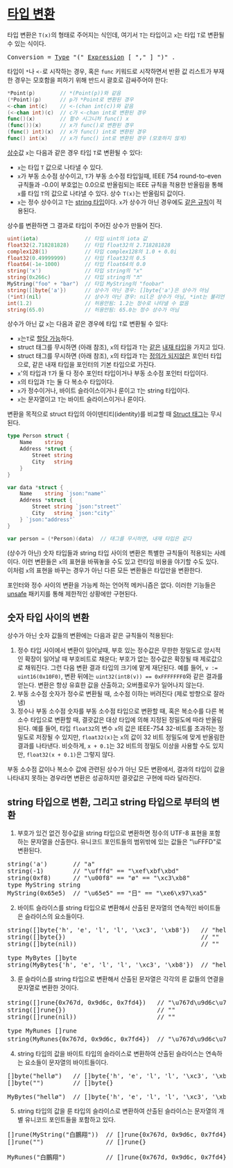 # [타입 변환](#conversions)

타입 변환은 `T(x)`의 형태로 주어지는 식인데, 여기서 `T`는 타입이고 `x`는 타입 `T`로 변환될 수 있는 식이다.

<pre>
<a id="Conversion">Conversion</a> = <a href="/Types/#Type">Type</a> "(" <a href="/Expressions/operators.html#Expression">Expression</a> [ "," ] ")" .
</pre>

타입이 `*`나 `<-`로 시작하는 경우, 혹은 `func` 키워드로 시작하면서 반환 값 리스트가 부재한 경우는 모호함을 피하기 위해 반드시 괄호로 감싸주어야 한다:

```go
*Point(p)        // *(Point(p))와 같음
(*Point)(p)      // p가 *Point로 변환된 경우
<-chan int(c)    // <-(chan int(c))와 같음
(<-chan int)(c)  // c가 <-chan int로 변환된 경우
func()(x)        // 함수 시그니처 func() x
(func())(x)      // x가 func()로 변환된 경우
(func() int)(x)  // x가 func() int로 변환된 경우
func() int(x)    // x가 func() int로 변환된 경우 (모호하지 않게)
```

[상수](/Constants)값 `x`는 다음과 같은 경우 타입 `T`로 변환될 수 있다:

  * `x`는 타입 `T` 값으로 나타낼 수 있다.
  * `x`가 부동 소수점 상수이고, `T`가 부동 소수점 타입일때, IEEE 754 round-to-even 규칙들과 -0.0이 부호없는 0.0으로 반올림되는 IEEE 규칙을 적용한 반올림을 통해 `x`를 타입 `T`의 값으로 나타낼 수 있다. 상수 `T(x)`는 반올림되 값이다.
  * `x`는 정수 상수이고 `T`는 [string 타입](/Types/string_types.html)이다. `x`가 상수가 아닌 경우에도  [같은 규칙](#conversions-to-and-from-a-string-type)이 적용된다.

상수를 변환하면 그 결과로 타입이 주어진 상수가 만들어 진다.

```go
uint(iota)               // 타입 uint의 iota 값
float32(2.718281828)     // 타입 float32의 2.718281828
complex128(1)            // 타입 complex128의 1.0 + 0.0i
float32(0.49999999)      // 타입 float32의 0.5
float64(-1e-1000)        // 타입 float64의 0.0
string('x')              // 타입 string의 "x"
string(0x266c)           // 타입 string의 "♬"
MyString("foo" + "bar")  // 타입 MyString의 "foobar"
string([]byte{'a'})      // 상수가 아닌 경우: []byte{'a'}은 상수가 아님
(*int)(nil)              // 상수가 아닌 경우: nil은 상수가 아님, *int는 불리언 타입도, 숫자 타입도, string 타입도 아님
int(1.2)                 // 허용안됨: 1.2는 정수로 나타낼 수 없음
string(65.0)             // 허용안됨: 65.0는 정수 상수가 아님
```

상수가 아닌 값 `x`는 다음과 같은 경우에 타입 `T`로 변환될 수 있다:

  * `x`는`T`로 [할당 가능](/Properties%20of%20types%20and%20values/assignability.html)하다.
  * struct 태그를 무시하면 (아래 참조), `x`의 타입과 `T`는 [같은](#Type_identity) [내재 타입](#Types)을 가지고 있다.
  * struct 태그를 무시하면 (아래 참조), `x`의 타입과 `T`는 [정의가 되지않은](/Declarations%20and%20scope/type_declarations.html#type-definitions) 포인터 타입으로, 같은 내재 타입을 포인터의 기본 타입으로 가진다.
  * `x`'의 타입과 `T`가 둘 다 정수 포인터 타입이거나 부동 소수점 포인터 타입이다.
  * `x`의 타입과 `T`는 둘 다 복소수 타입이다.
  * `x`가 정수이거나, 바이트 슬라이스이거나 룬이고 `T`는 string 타입이다.
  * `x`는 문자열이고 `T`는 바이트 슬라이스이거나 룬이다.

변환을 목적으로 struct 타입의 아이덴티티(identity)를 비교할 때 [Struct 태그](/Struct_types/)는 무시된다.

```go
type Person struct {
    Name    string
    Address *struct {
        Street string
        City   string
    }
}

var data *struct {
    Name    string `json:"name"`
    Address *struct {
        Street string `json:"street"`
        City   string `json:"city"`
    } `json:"address"`
}

var person = (*Person)(data)  // 태그를 무시하면, 내재 타입은 같다
```

(상수가 아닌) 숫자 타입들과 string 타입 사이의 변환은 특별한 규칙들이 적용되는 사례이다. 이런 변환들은 `x`의 표현을 바꿔놓을 수도 있고 런타임 비용을 야기할 수도 있다. 이처럼 `x`의 표현을 바꾸는 경우가 아닌 다른 모든 변환들은 타입만을 변환한다.

포인터와 정수 사이의 변환을 가능케 하는 언어적 메커니즘은 없다. 이러한 기능들은 [unsafe](/Systemonsiderations/package_unsafe.html) 패키지를 통해 제한적인 상황에만 구현된다.

## 숫자 타입 사이의 변환

상수가 아닌 숫자 값들의 변환에는 다음과 같은 규칙들이 적용된다:

  1. 정수 타입 사이에서 변환이 일어날때, 부호 있는 정수값은 무한한 정밀도로 암시적인 확장이 일어날 때 부호비트로 채운다; 부호가 없는 정수값은 확장될 때 제로값으로 채워진다. 그런 다음 변환 결과 타입의 크기에 맡게 재단된다. 예를 들어, `v := uint16(0x10F0)`, 변환 뒤에는 `uint32(int8(v)) == 0xFFFFFFF0`와 같은 결과를 얻는다. 변환은 항상 유효한 값을 산출하고; 오버플로우가 일어나지 않는다.
  2. 부동 소수점 숫자가 정수로 변환될 때, 소수점 이하는 버려진다 (제로 방향으로 잘라냄)
  3. 정수나 부동 소수점 숫자를 부동 소수점 타입으로 변환할 때, 혹은 복소수를 다른 복소수 타입으로 변환할 때, 결괏값은 대상 타입에 의해 지정된 정밀도에 따라 반올림된다. 예를 들어, 타입 `float32`의 변수 `x`의 값은 IEEE-754 32-비트를 초과하는 정밀도로 저장될 수 있지만, `float32(x)`는 `x`의 값이 32 비트 정밀도에 맞게 반올림한 결과를 나타낸다. 비슷하게, `x + 0.1`는 32 비트의 정밀도 이상을 사용할 수도 있지만, `float32(x + 0.1)`은 그렇지 않다.

부동 소수점 값이나 복소수 값에 관련된 상수가 아닌 모든 변환에서, 결과의 타입이 값을 나타내지 못하는 경우라면 변환은 성공하지만 결괏값은 구현에 따라 달라진다.

## string 타입으로 변환, 그리고 string 타입으로 부터의 변환

  1. 부호가 있건 없건 정수값을 string 타입으로 변환하면 정수의 UTF-8 표현을 포함하는 문자열을 산출한다. 유니코드 포인트들의 범위밖에 있는 값들은 "\uFFFD"로 변환된다.
<pre>
string('a')       // "a"
string(-1)        // "\ufffd" == "\xef\xbf\xbd"
string(0xf8)      // "\u00f8" == "ø" == "\xc3\xb8"
type MyString string
MyString(0x65e5)  // "\u65e5" == "日" == "\xe6\x97\xa5"
</pre>
  2. 바이트 슬라이스를 string 타입으로 변환해서 산출된 문자열의 연속적인 바이트들은 슬라이스의 요소들이다.
<pre>
string([]byte{'h', 'e', 'l', 'l', '\xc3', '\xb8'})   // "hellø"
string([]byte{})                                     // ""
string([]byte(nil))                                  // ""
&nbsp;
type MyBytes []byte
string(MyBytes{'h', 'e', 'l', 'l', '\xc3', '\xb8'})  // "hellø"
</pre>
  3. 룬 슬라이스를 string 타입으로 변환해서 산출된 문자열은 각각의 룬 값들의 연결을 문자열로 변환한 것이다.
<pre>
string([]rune{0x767d, 0x9d6c, 0x7fd4})   // "\u767d\u9d6c\u7fd4" == "白鵬翔"
string([]rune{})                         // ""
string([]rune(nil))                      // ""
&nbsp;
type MyRunes []rune
string(MyRunes{0x767d, 0x9d6c, 0x7fd4})  // "\u767d\u9d6c\u7fd4" == "白鵬翔"
</pre>
  4. string 타입의 값을 바이트 타입의 슬라이스로 변환하여 산출된 슬라이스는 연속하는 요소들이 문자열의 바이트들이다.
<pre>
[]byte("hellø")   // []byte{'h', 'e', 'l', 'l', '\xc3', '\xb8'}
[]byte("")        // []byte{}
&nbsp;
MyBytes("hellø")  // []byte{'h', 'e', 'l', 'l', '\xc3', '\xb8'}
</pre>
  5. string 타입의 값을 룬 타입의 슬라이스로 변환하여 산출된 슬라이스는 문자열의 개별 유니코드 포인트들을 포함하고 있다.
<pre>
[]rune(MyString("白鵬翔"))  // []rune{0x767d, 0x9d6c, 0x7fd4}
[]rune("")                 // []rune{}
&nbsp;
MyRunes("白鵬翔")           // []rune{0x767d, 0x9d6c, 0x7fd4}
</pre>
